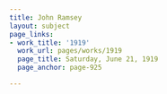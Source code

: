 ```yaml
---
title: John Ramsey
layout: subject
page_links:
- work_title: '1919'
  work_url: pages/works/1919
  page_title: Saturday, June 21, 1919
  page_anchor: page-925

---
```

